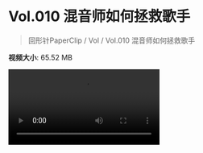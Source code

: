 # Vol.010 混音师如何拯救歌手

> 回形针PaperClip / Vol / Vol.010 混音师如何拯救歌手

**视频大小**: 65.52 MB

<div class="video"><video src="https://file.hsyhx.top/video/PaperClip/Vol/010.mp4" controls preload>🤔 您的浏览器不支持 video 标签</video></div>